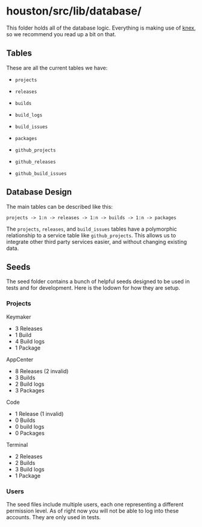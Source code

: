 # houston/src/lib/database/

This folder holds all of the database logic. Everything is making use of
[knex](http://knexjs.org), so we recommend you read up a bit on that.

## Tables

These are all the current tables we have:

- `projects`
- `releases`
- `builds`
- `build_logs`
- `build_issues`
- `packages`

- `github_projects`
- `github_releases`
- `github_build_issues`

## Database Design

The main tables can be described like this:
```
projects -> 1:n -> releases -> 1:n -> builds -> 1:n -> packages
```

The `projects`, `releases`, and `build_issues` tables have a polymorphic
relationship to a service table like `github_projects`. This allows us to
integrate other third party services easier, and without changing existing data.

## Seeds

The seed folder contains a bunch of helpful seeds designed to be used in tests
and for development. Here is the lodown for how they are setup.

### Projects

Keymaker
- 3 Releases
- 1 Build
- 4 Build logs
- 1 Package

AppCenter
- 8 Releases (2 invalid)
- 3 Builds
- 2 Build logs
- 3 Packages

Code
- 1 Release (1 invalid)
- 0 Builds
- 0 build logs
- 0 Packages

Terminal
- 2 Releases
- 2 Builds
- 3 Build logs
- 1 Package

### Users

The seed files include multiple users, each one representing a different
permission level. As of right now you will not be able to log into these
accounts. They are only used in tests.
